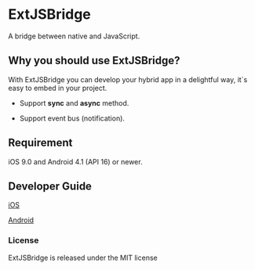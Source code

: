 # ExtJSBridge
A bridge between native and JavaScript. 

## Why you should use ExtJSBridge? 

With ExtJSBridge you can develop your hybrid app in a delightful way, it`s easy to embed in your project. 

* Support **sync** and **async** method.

* Support event bus (notification).


## Requirement

iOS 9.0 and Android 4.1 (API 16) or newer.

## Developer Guide

[iOS](iOS/README.md)

[Android](Android/README.md)

### License

ExtJSBridge is released under the MIT license
